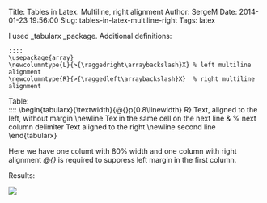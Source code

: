 Title: Tables in Latex. Multiline, right alignment
Author: SergeM
Date: 2014-01-23 19:56:00
Slug: tables-in-latex-multiline-right
Tags: latex

I used _tabularx _package.
Additional definitions:  

    ::::
    \usepackage{array}
    \newcolumntype{L}{>{\raggedright\arraybackslash}X} % left multiline alignment
    \newcolumntype{R}{>{\raggedleft\arraybackslash}X}  % right multiline alignment
    
<div>
Table:</div>
    ::::
    \begin{tabularx}{\textwidth}{@{}p{0.8\linewidth} R}
     Text, aligned to the left, without margin \newline
     Tex in the same cell on the next line   
     &amp;                                          % next column delimiter
     Text aligned to the right \newline second line
    \end{tabularx}
    

Here we have one columt with 80% width and one column with right alignment
_@{}_ is required to suppress left margin in the first column.

Results: 

![](http://2.bp.blogspot.com/-FnKmZNbaKzc/UuE7hyGuRsI/AAAAAAAAAbY/emmCbjp1Qqg/s1600/latex_table__tabularx_right_alignment_multiline.png)
</div>